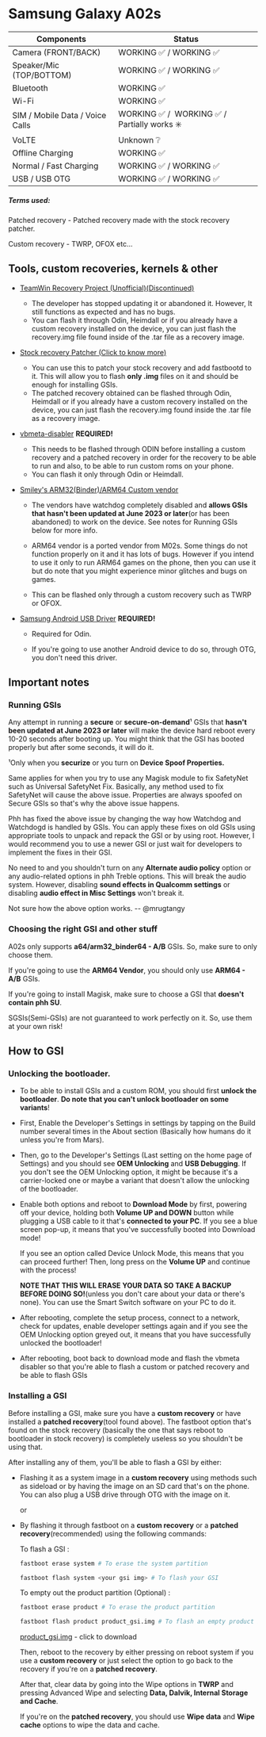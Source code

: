 # Samsung Galaxy A02s

| Components | Status |
| --- | --- |
| Camera (FRONT/BACK) | WORKING ✅ / WORKING ✅ |
| Speaker/Mic (TOP/BOTTOM) | WORKING ✅ / WORKING ✅ |
| Bluetooth | WORKING ✅ |
| Wi-Fi | WORKING ✅ |
| SIM / Mobile Data / Voice Calls | WORKING ✅ /  WORKING ✅ / Partially works ✳️ |
| VoLTE | Unknown ❔ |
| Offline Charging | WORKING ✅ |
| Normal / Fast Charging | WORKING ✅ / WORKING ✅ |
| USB / USB OTG | WORKING ✅ / WORKING ✅ |

##### Terms used:

Patched recovery - Patched recovery made with the stock recovery patcher.

Custom recovery - TWRP, OFOX etc...

## Tools, custom recoveries, kernels & other

- [TeamWin Recovery Project (Unofficial)(Discontinued)](https://t.me/galaxy_a02s/13051)
  
  - The developer has stopped updating it or abandoned it. However, It still functions as expected and has no bugs.
  - You can flash it through Odin, Heimdall or if you already have a custom recovery installed on the device, you can just flash the recovery.img file found inside of the .tar file as a recovery image.
- [Stock recovery Patcher (Click to know more)](https://github.com/engineer4t/fastboot-patcher)
  
  - You can use this to patch your stock recovery and add fastbootd to it. This will allow you to flash **only .img** files on it and should be enough for installing GSIs.
  - The patched recovery obtained can be flashed through Odin, Heimdall or if you already have a custom recovery installed on the device, you can just flash the recovery.img found inside the .tar file as a recovery image.
- [vbmeta-disabler](https://t.me/galaxy_a02s/13058) ****REQUIRED!****
  
  - This needs to be flashed through ODIN before installing a custom recovery and a patched recovery in order for the recovery to be able to run and also, to be able to run custom roms on your phone.
  - You can flash it only through Odin or Heimdall.
- [Smiley's ARM32(Binder)/ARM64 Custom vendor](https://t.me/samsung_galaxy_m01_a01_m11_a11)
  
  - The vendors have watchdog completely disabled and **allows GSIs that hasn't been updated at June 2023 or later**(or has been abandoned) to work on the device. See notes for Running GSIs below for more info.
    
  - ARM64 vendor is a ported vendor from M02s. Some things do not function properly on it and it has lots of bugs. However if you intend to use it only to run ARM64 games on the phone, then you can use it but do note that you might experience minor glitches and bugs on games.
    
  - This can be flashed only through a custom recovery such as TWRP or OFOX.
    
- [Samsung Android USB Driver](https://developer.samsung.com/android-usb-driver) **REQUIRED!**
  
  - Required for Odin.
    
  - If you're going to use another Android device to do so, through OTG, you don't need this driver.
    

## Important notes

### Running GSIs

Any attempt in running a **secure** or **secure-on-demand**¹ GSIs that **hasn't been updated at June 2023 or later** will make the device hard reboot every 10-20 seconds after booting up. You might think that the GSI has booted properly but after some seconds, it will do it.

¹Only when you **securize** or you turn on **Device Spoof Properties.**

Same applies for when you try to use any Magisk module to fix SafetyNet such as Universal SafetyNet Fix. Basically, any method used to fix SafetyNet will cause the above issue. Properties are always spoofed on Secure GSIs so that's why the above issue happens.

Phh has fixed the above issue by changing the way how Watchdog and Watchdogd is handled by GSIs. You can apply these fixes on old GSIs using appropriate tools to unpack and repack the GSI or by using root. However, I would recommend you to use a newer GSI or just wait for developers to implement the fixes in their GSI.

No need to and you shouldn't turn on any **Alternate audio policy** option or any audio-related options in phh Treble options. This will break the audio system. However, disabling **sound effects in Qualcomm settings** or disabling **audio effect in Misc Settings** won't break it.

Not sure how the above option works. -- @mrugtangy

### Choosing the right GSI and other stuff

A02s only supports **a64/arm32_binder64 - A/B** GSIs. So, make sure to only choose them.

If you're going to use the **ARM64 Vendor**, you should only use **ARM64 - A/B** GSIs.

If you're going to install Magisk, make sure to choose a GSI that **doesn't contain phh SU**.

SGSIs(Semi-GSIs) are not guaranteed to work perfectly on it. So, use them at your own risk!

## How to GSI

### Unlocking the bootloader.

- To be able to install GSIs and a custom ROM, you should first **unlock the bootloader**. **Do note that you can't unlock bootloader on some variants**!
  
- First, Enable the Developer's Settings in settings by tapping on the Build number several times in the About section (Basically how humans do it unless you're from Mars).
  
- Then, go to the Developer's Settings (Last setting on the home page of Settings) and you should see **OEM Unlocking** and **USB Debugging**. If you don't see the OEM Unlocking option, it might be because it's a carrier-locked one or maybe a variant that doesn't allow the unlocking of the bootloader.
  
- Enable both options and reboot to **Download Mode** by first, powering off your device, holding both **Volume UP and DOWN** button while plugging a USB cable to it that's **connected to your PC**. If you see a blue screen pop-up, it means that you've successfully booted into Download mode!
  
  If you see an option called Device Unlock Mode, this means that you can proceed further! Then, long press on the **Volume UP** and continue with the process!
  
  **NOTE THAT THIS WILL ERASE YOUR DATA SO TAKE A BACKUP BEFORE DOING SO!**(unless you don't care about your data or there's none). You can use the Smart Switch software on your PC to do it.
  
- After rebooting, complete the setup process, connect to a network, check for updates, enable developer settings again and if you see the OEM Unlocking option greyed out, it means that you have successfully unlocked the bootloader!
  
- After rebooting, boot back to download mode and flash the vbmeta disabler so that you're able to flash a custom or patched recovery and be able to flash GSIs
  

### Installing a GSI

Before installing a GSI, make sure you have a **custom recovery** or have installed a **patched recovery**(tool found above). The fastboot option that's found on the stock recovery (basically the one that says reboot to bootloader in stock recovery) is completely useless so you shouldn't be using that.

After installing any of them, you'll be able to flash a GSI by either:

- Flashing it as a system image in a **custom recovery** using methods such as sideload or by having the image on an SD card that's on the phone. You can also plug a USB drive through OTG with the image on it.
  
  or
  
- By flashing it through fastboot on a **custom recovery** or a **patched recovery**(recommended) using the following commands:
  
  To flash a GSI :
  
  ```bash
  fastboot erase system # To erase the system partition
  ```
  
  ```bash
  fastboot flash system <your gsi img> # To flash your GSI
  ```
  
  To empty out the product partition (Optional) :
  
  ```bash
  fastboot erase product # To erase the product partition
  ```
  
  ```bash
  fastboot flash product product_gsi.img # To flash an empty product image
  ```
  
  [product_gsi.img](https://forum.xda-developers.com/attachments/product_gsi-img.5371179/) - click to download
  
  Then, reboot to the recovery by either pressing on reboot system if you use a **custom recovery** or just select the option to go back to the recovery if you're on a **patched recovery**.
  
  After that, clear data by going into the Wipe options in **TWRP** and pressing Advanced Wipe and selecting **Data, Dalvik, Internal Storage and Cache**.
  
  If you're on the **patched recovery**, you should use **Wipe data** and **Wipe cache** options to wipe the data and cache.